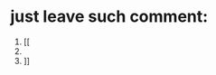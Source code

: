 # just leave such comment:

1) [[  
2) <script>    
3) window.onload = function() {  
4)    document.location = "/";  
5) };  
6) </script>  
7) ]]
